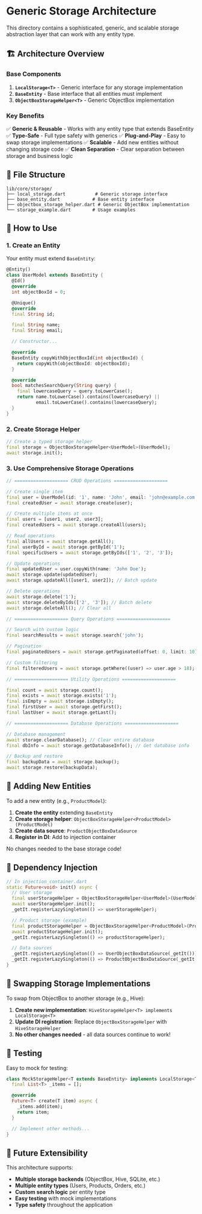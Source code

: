 # Generic Storage Architecture

This directory contains a sophisticated, generic, and scalable storage abstraction layer that can work with any entity type.

## 🏗️ Architecture Overview

### Base Components

1. **`LocalStorage<T>`** - Generic interface for any storage implementation
2. **`BaseEntity`** - Base interface that all entities must implement
3. **`ObjectBoxStorageHelper<T>`** - Generic ObjectBox implementation

### Key Benefits

✅ **Generic & Reusable** - Works with any entity type that extends BaseEntity
✅ **Type-Safe** - Full type safety with generics
✅ **Plug-and-Play** - Easy to swap storage implementations
✅ **Scalable** - Add new entities without changing storage code
✅ **Clean Separation** - Clear separation between storage and business logic

## 📁 File Structure

```
lib/core/storage/
├── local_storage.dart           # Generic storage interface
├── base_entity.dart            # Base entity interface
├── objectbox_storage_helper.dart # Generic ObjectBox implementation
└── storage_example.dart        # Usage examples
```

## 🔧 How to Use

### 1. Create an Entity

Your entity must extend `BaseEntity`:

```dart
@Entity()
class UserModel extends BaseEntity {
  @Id()
  @override
  int objectBoxId = 0;

  @Unique()
  @override
  final String id;

  final String name;
  final String email;

  // Constructor...

  @override
  BaseEntity copyWithObjectBoxId(int objectBoxId) {
    return copyWith(objectBoxId: objectBoxId);
  }

  @override
  bool matchesSearchQuery(String query) {
    final lowercaseQuery = query.toLowerCase();
    return name.toLowerCase().contains(lowercaseQuery) ||
           email.toLowerCase().contains(lowercaseQuery);
  }
}
```

### 2. Create Storage Helper

```dart
// Create a typed storage helper
final storage = ObjectBoxStorageHelper<UserModel>(UserModel);
await storage.init();
```

### 3. Use Comprehensive Storage Operations

```dart
// ==================== CRUD Operations ====================

// Create single item
final user = UserModel(id: '1', name: 'John', email: 'john@example.com');
final createdUser = await storage.create(user);

// Create multiple items at once
final users = [user1, user2, user3];
final createdUsers = await storage.createAll(users);

// Read operations
final allUsers = await storage.getAll();
final userById = await storage.getById('1');
final specificUsers = await storage.getByIds(['1', '2', '3']);

// Update operations
final updatedUser = user.copyWith(name: 'John Doe');
await storage.update(updatedUser);
await storage.updateAll([user1, user2]); // Batch update

// Delete operations
await storage.delete('1');
await storage.deleteByIds(['2', '3']); // Batch delete
await storage.deleteAll(); // Clear all

// ==================== Query Operations ====================

// Search with custom logic
final searchResults = await storage.search('john');

// Pagination
final paginatedUsers = await storage.getPaginated(offset: 0, limit: 10);

// Custom filtering
final filteredUsers = await storage.getWhere((user) => user.age > 18);

// ==================== Utility Operations ====================

final count = await storage.count();
final exists = await storage.exists('1');
final isEmpty = await storage.isEmpty();
final firstUser = await storage.getFirst();
final lastUser = await storage.getLast();

// ==================== Database Operations ====================

// Database management
await storage.clearDatabase(); // Clear entire database
final dbInfo = await storage.getDatabaseInfo(); // Get database info

// Backup and restore
final backupData = await storage.backup();
await storage.restore(backupData);
```

## 🔄 Adding New Entities

To add a new entity (e.g., `ProductModel`):

1. **Create the entity** extending `BaseEntity`
2. **Create storage helper**: `ObjectBoxStorageHelper<ProductModel>(ProductModel)`
3. **Create data source**: `ProductObjectBoxDataSource`
4. **Register in DI**: Add to injection container

No changes needed to the base storage code!

## 🎯 Dependency Injection

```dart
// In injection_container.dart
static Future<void> init() async {
  // User storage
  final userStorageHelper = ObjectBoxStorageHelper<UserModel>(UserModel);
  await userStorageHelper.init();
  _getIt.registerLazySingleton(() => userStorageHelper);

  // Product storage (example)
  final productStorageHelper = ObjectBoxStorageHelper<ProductModel>(ProductModel);
  await productStorageHelper.init();
  _getIt.registerLazySingleton(() => productStorageHelper);

  // Data sources
  _getIt.registerLazySingleton(() => UserObjectBoxDataSource(_getIt()));
  _getIt.registerLazySingleton(() => ProductObjectBoxDataSource(_getIt()));
}
```

## 🔀 Swapping Storage Implementations

To swap from ObjectBox to another storage (e.g., Hive):

1. **Create new implementation**: `HiveStorageHelper<T> implements LocalStorage<T>`
2. **Update DI registration**: Replace `ObjectBoxStorageHelper` with `HiveStorageHelper`
3. **No other changes needed** - all data sources continue to work!

## 🧪 Testing

Easy to mock for testing:

```dart
class MockStorageHelper<T extends BaseEntity> implements LocalStorage<T> {
  final List<T> _items = [];

  @override
  Future<T> create(T item) async {
    _items.add(item);
    return item;
  }

  // Implement other methods...
}
```

## 🚀 Future Extensibility

This architecture supports:

- **Multiple storage backends** (ObjectBox, Hive, SQLite, etc.)
- **Multiple entity types** (Users, Products, Orders, etc.)
- **Custom search logic** per entity type
- **Easy testing** with mock implementations
- **Type safety** throughout the application

